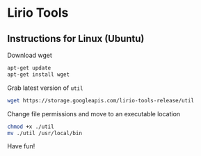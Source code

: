 # Lirio Tools

## Instructions for Linux (Ubuntu)

Download wget
```bash
apt-get update
apt-get install wget
```

Grab latest version of `util`
```bash
wget https://storage.googleapis.com/lirio-tools-release/util
```

Change file permissions and move to an executable location
```bash
chmod +x ./util
mv ./util /usr/local/bin
```

Have fun!
